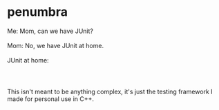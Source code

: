 # penumbra
Me: Mom, can we have JUnit?<br><br>
Mom: No, we have JUnit at home.<br><br>
JUnit at home:<br><br>
#
This isn't meant to be anything complex, it's just the testing framework I made for personal use in C++.
